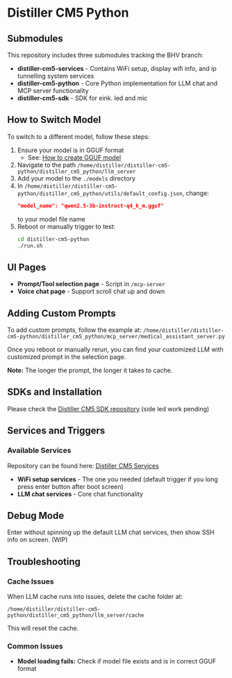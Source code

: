 # Distiller CM5 Python

## Submodules

This repository includes three submodules tracking the BHV branch:

- **distiller-cm5-services** - Contains WiFi setup, display wifi info, and ip tunnelling system services
- **distiller-cm5-python** - Core Python implementation for LLM chat and MCP server functionality  
- **distiller-cm5-sdk** - SDK for eink. led and mic

## How to Switch Model

To switch to a different model, follow these steps:

1. Ensure your model is in GGUF format
   - See: [How to create GGUF model](https://github.com/ggml-org/llama.cpp/discussions/2948)
2. Navigate to the path `/home/distiller/distiller-cm5-python/distiller_cm5_python/llm_server`
3. Add your model to the `./models` directory
4. In `/home/distiller/distiller-cm5-python/distiller_cm5_python/utils/default_config.json`, change:
   ```json
   "model_name": "qwen2.5-3b-instruct-q4_k_m.gguf"
   ```
   to your model file name
5. Reboot or manually trigger to test:
   ```bash
   cd distiller-cm5-python
   ./run.sh
   ```

## UI Pages

- **Prompt/Tool selection page** - Script in `/mcp-server`
- **Voice chat page** - Support scroll chat up and down

## Adding Custom Prompts

To add custom prompts, follow the example at:
`/home/distiller/distiller-cm5-python/distiller_cm5_python/mcp_server/medical_assistant_server.py`

Once you reboot or manually rerun, you can find your customized LLM with customized prompt in the selection page.

**Note:** The longer the prompt, the longer it takes to cache.

## SDKs and Installation

Please check the [Distiller CM5 SDK repository](https://github.com/Pamir-AI/distiller-cm5-sdk/tree/debian) (side led work pending)

## Services and Triggers

### Available Services

Repository can be found here: [Distiller CM5 Services](https://github.com/Pamir-AI/distiller-cm5-services/tree/debian)

- **WiFi setup services** - The one you needed (default trigger if you long press enter button after boot screen)
- **LLM chat services** - Core chat functionality

## Debug Mode

Enter without spinning up the default LLM chat services, then show SSH info on screen. (WIP)

## Troubleshooting

### Cache Issues

When LLM cache runs into issues, delete the cache folder at:
```
/home/distiller/distiller-cm5-python/distiller_cm5_python/llm_server/cache
```

This will reset the cache.

### Common Issues

- **Model loading fails:** Check if model file exists and is in correct GGUF format